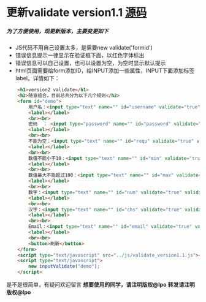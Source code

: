 # 更新validate version1.1 [源码](https://github.com/pinglikethinking/jsComponents_works/blob/master/js/validate_version1.1.js)
##### 为了方便使用，现更新版本，主要变更如下
* JS代码不用自己设置太多，是需要new validate('formid')
* 错误信息提示一律显示在验证框下面，以红色字体标出
* 错误信息可以自己设置，也可以设置为空，为空时显示默认提示
* html页面需要给form添加ID，给INPUT添加一些属性，INPUT下面添加标签label。详情如下：

```html
    <h1>version2 validate</h1>
    <h2>随意组合，目前总共分为以下几个规则</h2>
    <form id="demo">
        用户名：<input type="text" name="" id="username" validate="true" validateInfo='{"type":"username"}' error_message="">
        <label></label>
        <br><br>
        密码  ： <input type="password" name="" id="password" validate="true" validateInfo='{"type":"password"}' error_message="">
        <label></label>
        <br><br>
        不能为空：<input type="text" name="" id="requ" validate="true" validateInfo='{"type":"required"}' error_message="">
        <label></label>
        <br><br>
        数值不能小于10：<input type="text" name="" id="min" validate="true" validateInfo='{"type":"min_length","value":"10"}' error_message="">
        <label></label>
        <br><br>
        数值最大不能超过100：<input type="text" name="" id="max" validate="true" validateInfo='{"type":"max_length","value":"100" }' error_message="">
        <label></label>
        <br><br>
        数字：<input type="text" name="" id="num" validate="true" validateInfo='{"type":"number"}' error_message="">
        <label></label>
        <br><br>
        汉字：<input type="text" name="" id="chs" validate="true" validateInfo='{"type":"CHS"}' error_message="">
        <label></label>
        <br><br>
        Email：<input type="text" name="" id="email" validate="true" validateInfo='{"type":"number"};{"type":"email"}' error_message="">
        <label></label>
        <br><br>
        <button>刷新</button>
    </form>
    <script type="text/javascript" src="../js/validate_version1.1.js"></script>
    <script type="text/javascript">
        new inputValidate("demo");
    </script>
```

是不是很简单，有疑问欢迎留言
**想要使用的同学，请注明版权@Ipo**
**转发请注明版权@Ipo**
